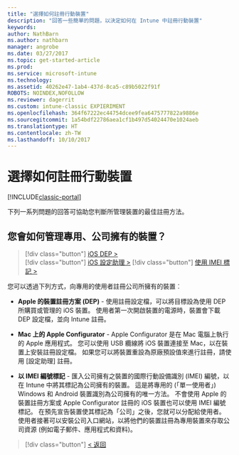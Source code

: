 ```yaml
---
title: "選擇如何註冊行動裝置"
description: "回答一些簡單的問題，以決定如何在 Intune 中註冊行動裝置"
keywords: 
author: NathBarn
ms.author: nathbarn
manager: angrobe
ms.date: 03/27/2017
ms.topic: get-started-article
ms.prod: 
ms.service: microsoft-intune
ms.technology: 
ms.assetid: 40262e47-1ab4-437d-8ca5-c89b5022f91f
ROBOTS: NOINDEX,NOFOLLOW
ms.reviewer: dagerrit
ms.custom: intune-classic EXPIERIMENT
ms.openlocfilehash: 364f67222ec44754dcee9fea6475777822a9886e
ms.sourcegitcommit: 1a54bdf22786aea1cf1b497d54024470e1024aeb
ms.translationtype: HT
ms.contentlocale: zh-TW
ms.lasthandoff: 10/10/2017
---
```

# <a name="choose-how-to-enroll-mobile-devices"></a>選擇如何註冊行動裝置

[!INCLUDE[classic-portal](../includes/classic-portal.md)]

下列一系列問題的回答可協助您判斷所管理裝置的最佳註冊方法。

## <a name="how-will-you-manage-dedicated-corporate-owned-devices"></a>**您會如何管理專用、公司擁有的裝置？**

  > [!div class="button"]
[iOS DEP >](/intune-classic/deploy-use/ios-device-enrollment-program-in-microsoft-intune)  
> [!div class="button"]
[iOS 設定助理 >](/intune-classic/deploy-use/ios-setup-assistant-enrollment-in-microsoft-intune)
> [!div class="button"]
[使用 IMEI 標記 >](/intune-classic/deploy-use/specify-corporate-owned-devices-with-international-mobile-equipment-identity-imei-numbers)

  您可以透過下列方式，向專用的使用者註冊公司所擁有的裝置︰

  - **Apple 的裝置註冊方案 (DEP)** - 使用註冊設定檔，可以將目標設為使用 DEP 所購買或管理的 iOS 裝置。 使用者第一次開啟裝置的電源時，裝置會下載 DEP 設定檔，並向 Intune 註冊。

  - **Mac 上的 Apple Configurator** - Apple Configurator 是在 Mac 電腦上執行的 Apple 應用程式。 您可以使用 USB 纜線將 iOS 裝置連接至 Mac，以在裝置上安裝註冊設定檔。 如果您可以將裝置重設為原廠預設值來進行註冊，請使用 [設定助理] 註冊。

  - **以 IMEI 編號標記** - 匯入公司擁有之裝置的國際行動設備識別 (IMEI) 編號，以在 Intune 中將其標記為公司擁有的裝置。 這是將專用的 (「單一使用者」) Windows 和 Android 裝置識別為公司擁有的唯一方法。 不會使用 Apple 的裝置註冊方案或 Apple Configurator 註冊的 iOS 裝置也可以使用 IMEI 編號標記。 在預先宣告裝置使其標記為「公司」之後，您就可以分配給使用者。 使用者接著可以安裝公司入口網站，以將他們的裝置註冊為專用裝置來存取公司資源 (例如電子郵件、應用程式和資料)。

> [!div class="button"]
[< 返回](choose-how-to-enroll-devices3.md)
